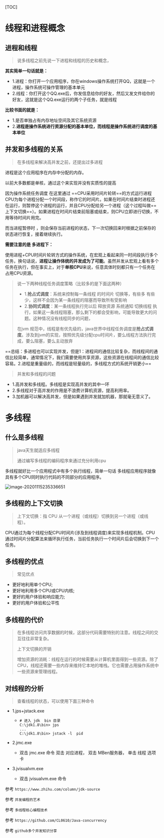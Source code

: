 [TOC]

# 线程和进程概念



## 进程和线程

> 说多线程之前先说一下进程和线程的历史和概念，

**其实简单一句话就是：**

- 1.进程：你打开一个应用程序，你在windows操作系统打开QQ，这就是一个进程，操作系统可操作管理的基本单元
- 2.线程：你打开这个QQ.exe后，你发信息给你的好友，然后又发文件给你的好友，这就是这个QQ.exe运行的两个子任务，就是线程

**比较书面的就是：**

- 1.是否单独占有内存地址空间及其它系统资源
- 2.**进程是操作系统进行资源分配的基本单位，而线程是操作系统进行调度的基本单位**



## 并发和多线程的关系

> 在多线程来解决高并发之前，还提出过多进程

进程是这个应用程序在内存中分配的内存。

以前大多数都是单核，通过这个来实现并没有实质性的提高

因为操作系统任务调度 在这里通过 ==CPU采用时间片轮转==的方式运行进程CPU为每个进程分配一个时间段，称作它的时间片。如果在时间片结束时进程还在运行，则暂停这个进程的运行，并且CPU分配给另一个进程（这个过程叫做==上下文切换==）。如果进程在时间片结束前阻塞或结束，则CPU立即进行切换，不用等待时间片用完。

而当进程暂停时 ，则会保存当前进程的状态，下一次切换回来时根据之前保存的状态进行恢复，接着继续执行。

**需要注意的是 多进程下：**

使用进程+CPU时间片轮转方式的操作系统，在宏观上看起来同一时间段执行多个任务，换句话说，**进程让操作体统的并发成为了可能**。虽然并发从宏观上看有多个任务在执行，但在事实上，对于**单核CPU**来说，任意具体时刻都只有一个任务在占用CPU资源。

> 说一下两种线程任务调度策略（比较多的是下面这两种）
>
> - 1.**抢占式调度**：系统来控制每一条线程 的时间片 切换等，有些多 有些少，这样不会因为某一条线程的阻塞而导致所有受影响
> - 2.**协同式调度**：某一条线程执行完以后 释放资源 系统通知 切换线程 执行，如果这一条线程阻塞，那么剩下的都会受影响，可能导致更大的问题。这种情况没有线程同步的问题，
>
> 在jvm 规范中，线程是有优先级的，java世界中线程任务调度是**抢占式调度**。涉及到jvm的实现，按照优先级分配cpu时间片，要么线程方法执行完成，要么阻塞，要么主动放弃

==总结：多进程也可以实现并发，但是1：进程间的通信比较复杂，而线程间的通信比较简单，通常情况下，我们需要使用共享资源，这些资源在线程间的通信比较容易。2.进程是重量级的，而线程是轻量级的，多线程方式的系统开销更小==



> 并发和多线程的问题

- 1.高并发和多线程。多线程是实现高并发的其中一环
- 2.多线程对于高并发的作用是不浪费计算机资源，提高利用率。
- 3.加机器可以解决高并发，但是如果遇到并发就加机器，那就毫无意义了。



# 多线程



## 什么是多线程

> java天生就适应多线程
>
> 通过编写多线程的编码程序来通过充分利用cpu

多线程就好比一个应用程式中有多个执行线程，简单一句话 多线程应用程序就像具有多个CPU同时执行代码的不同部分的应用程序。

![image-20201115235336651](https://xiaoboblog-bucket.oss-cn-hangzhou.aliyuncs.com/blog/image-20201115235336651.png)



## 多线程的上下文切换

> 上下文切换：指 CPU 从一个进程（或线程）切换到另一个进程（或线程）。

CPU通过为每个线程分配CPU时间片(涉及到线程调度)来实现多线程机制。CPU通过时间片分配算法来循环执行任务，当前任务执行一个时间片后会切换到下一个任务。





## 多线程的优点

> 常见优点

- 更好地利用单个CPU;
- 更好地利用多个CPU或CPU内核;
- 更好的用户体验和响应能力;
- 更好的用户体验和公平性



## 多线程的代价

> 在多线程访问共享数据的时候，这部分代码需要特别的注意。线程之间的交互往往非常复杂。
>
> 上下文切换的开销
>
> 增加资源的消耗：线程在运行的时候需要从计算机里面得到一些资源。除了CPU，线程还需要一些内存来维持它本地的堆栈。它也需要占用操作系统中一些资源来管理线程。

## 对线程的分析

> 查看线程的状态，可以使用下面三种命令

- 1.jps+jstack.exe

  - ```shell
    # 进入 jdk  bin 目录
    C:\jdk1.8\bin> jps
    ...
    C:\jdk1.8\bin> jstack -l  pid
    ```

    

- 2.jmc.exe

  - 双击 jmc.exe 命令   双击 对应进程， 双击 MBen服务器，  单击 线程 选项卡

- 3.jvisualvm.exe

  - 双击 jvisualvm.exe 命令



参考 `https://www.zhihu.com/column/jdk-source`

参考 `并发编程的艺术`

参考 `多线程核心编程技术`

参考 `https://github.com/CL0610/Java-concurrency`

参考 `github多个并发知识分享`

